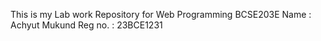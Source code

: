 This is my Lab work Repository for Web Programming BCSE203E
Name : Achyut Mukund 
Reg no. : 23BCE1231
